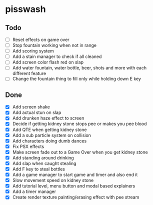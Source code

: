 # pisswash

## Todo

- [ ] Reset effects on game over
- [ ] Stop fountain working when not in range
- [ ] Add scoring system
- [ ] Add a stain manager to check if all cleaned
- [ ] Add screen color flash red on slap
- [ ] Add water fountain, water bottle, beer, shots and more with each different feature
- [ ] Change the fountain thing to fill only while holding down E key

## Done

- [x] Add screen shake
- [x] Add actual stun on slap
- [x] Add drunken haze effect to screen
- [x] Decide if getting kidney stone stops pee or makes you pee blood
- [x] Add QTE when getting kidney stone
- [x] Add a sub particle system on collision
- [x] Add characters doing dumb dances
- [x] Fix PSX effects
- [x] Make screen fade out to a Game Over when you get kidney stone
- [x] Add standing around drinking
- [x] Add slap when caught stealing
- [x] Add F key to steal bottles
- [x] Add a game manager to start game and timer and also end it
- [x] Slow movement speed on kidney stone
- [x] Add tutorial level, menu button and modal based explainers
- [x] Add a timer manager
- [x] Create render texture painting/erasing effect with pee stream
